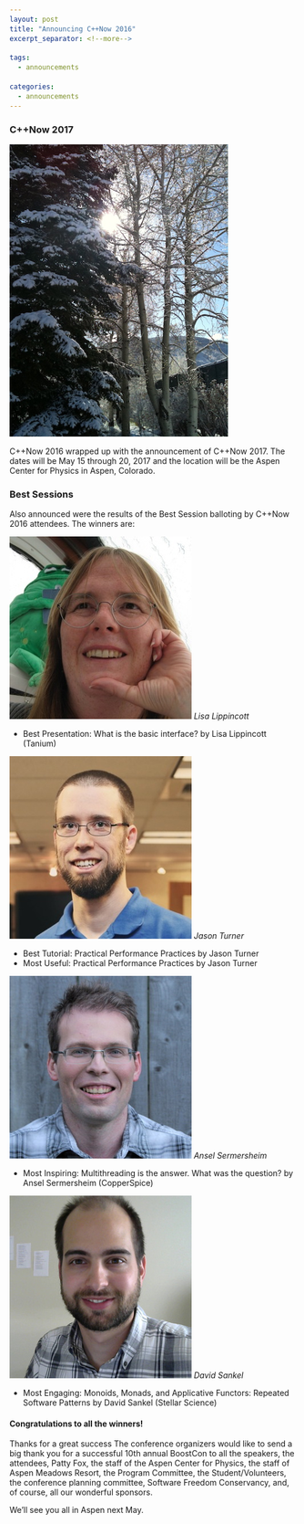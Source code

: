 ```yaml
---
layout: post
title: "Announcing C++Now 2016"
excerpt_separator: <!--more-->

tags:
  - announcements
  
categories:
  - announcements
---
```


### C++Now 2017

![Aspen](/images/2016-closing.jpeg)

C++Now 2016 wrapped up with the announcement of C++Now 2017. The dates will be May 15 through 20, 2017 and the location will be the Aspen Center for Physics in Aspen, Colorado.

### Best Sessions
Also announced were the results of the Best Session balloting by C++Now 2016 attendees. The winners are:

<!--more-->

![Lisa Lippincott](/images/Lisa.Lippincott.jpeg "Lisa Lippincott")
_Lisa Lippincott_

* Best Presentation: What is the basic interface? by Lisa Lippincott (Tanium)

![Jason Turner](/images/Jason.Turner.jpeg "Jason Turner")
_Jason Turner_

* Best Tutorial: Practical Performance Practices by Jason Turner
* Most Useful: Practical Performance Practices by Jason Turner

![Ansel Sermersheim](/images/Ansel.Sermersheim.jpeg "Ansel Sermersheim")
_Ansel Sermersheim_

* Most Inspiring: Multithreading is the answer. What was the question? by Ansel Sermersheim (CopperSpice)

![David Sankel](/images/David.Sankel.jpeg "David Sankel")
_David Sankel_

* Most Engaging: Monoids, Monads, and Applicative Functors: Repeated Software Patterns by David Sankel (Stellar Science)

#### Congratulations to all the winners!

Thanks for a great success
The conference organizers would like to send a big thank you for a successful 10th annual BoostCon to all the speakers, the attendees, Patty Fox, the staff of the Aspen Center for Physics, the staff of Aspen Meadows Resort, the Program Committee, the Student/Volunteers, the conference planning committee, Software Freedom Conservancy, and, of course, all our wonderful sponsors.

We’ll see you all in Aspen next May.
